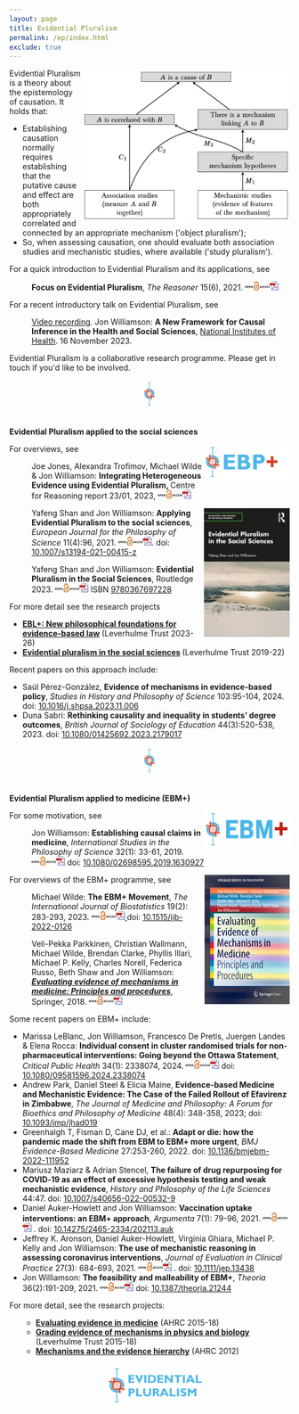 ```yaml
---
layout: page
title: Evidential Pluralism
permalink: /ep/index.html
exclude: true
---
```


<a href="images/EP.jpg"><img style="float: right;"  src="images/EP.jpg" alt="A diagrammatic representation of Evidential Pluralism" width="373" height="277" /></a>Evidential Pluralism is a theory about the epistemology of causation. It holds that:
- Establishing causation normally requires establishing that the putative cause and effect are both appropriately correlated and connected by an appropriate mechanism ('object pluralism');
- So, when assessing causation, one should evaluate both association studies and mechanistic studies, where available ('study pluralism').

For a quick introduction to Evidential Pluralism and its applications, see
<p style="padding-left: 40px;"><strong>Focus on Evidential Pluralism</strong>, <em>The Reasoner </em>15(6), 2021. <a href="https://blogs.kent.ac.uk/thereasoner/files/2021/11/TheReasoner-156.pdf"><img class="alignnone" src="/images/openaccess.jpg" alt="" width="44" height="16" border="0" /><img class="alignnone" src="/images/acrobat.gif" alt="" width="16" height="16" border="0" /></a></p>

For a recent introductory talk on Evidential Pluralism, see
<p style="padding-left: 40px;"><a href="https://videocast.nih.gov/watch=52416">Video recording</a>. Jon Williamson: <strong>A New Framework for Causal Inference in the Health and Social Sciences</strong>, <a href="https://calendar.nih.gov/event/view/43740">National Institutes of Health</a>. 16 November 2023.</p>

Evidential Pluralism is a collaborative research programme. Please get in touch if you'd like to be involved.

<center>
<a href="images/divider.jpg"><img  src="images/divider.jpg" alt="" width="24" height="50"  border="0" /></a>
</center>

<br/>



**Evidential Pluralism applied to the social sciences**

<a href="images/EBPlogo.jpg"><img style="float: right;" src="images/EBPlogo.jpg" alt="" width="154" height="66" /></a>
For overviews, see
<p style="padding-left: 40px;">Joe Jones, Alexandra Trofimov, Michael Wilde &amp; Jon Williamson: <strong>Integrating Heterogeneous Evidence using Evidential Pluralism, </strong>Centre for Reasoning report 23/01, 2023, <a href="http://blogs.kent.ac.uk/jonw/files/2024/03/Integrating-Heterogeneous-Evidence-using-Evidential-Pluralism.pdf" data-wp-editing="1"><img class="alignnone" src="/images/openaccess.jpg" alt="" width="44" height="16" border="0" /><img class="alignnone" src="/images/acrobat.gif" alt="" width="16" height="16" border="0" /> </a></p>
<p style="padding-left: 40px;"><a href="https://www.routledge.com/Evidential-Pluralism-in-the-Social-Sciences/Shan-Williamson/p/book/9780367697228"><img style="float: right;" src="/publications/images/EPitSS.jpg" alt="" width="154"  /></a>Yafeng Shan and Jon Williamson: <strong><a title="Evidential Pluralism maintains that in order to establish a causal claim one normally needs to establish the existence of an appropriate conditional correlation and the existence of an appropriate mechanism complex, so when assessing a causal claim one ought to consider both association studies and mechanistic studies. Hitherto, Evidential Pluralism has been applied to medicine, leading to the EBM+ programme, which recommends that evidence-based medicine should systematically evaluate mechanistic studies alongside clinical studies. This paper argues that Evidential Pluralism can also be fruitfully applied to the social sciences. In particular, Evidential Pluralism provides (i) a new approach to evidence-based policy; (ii) a new account of the evidential relationships in more theoretical research; and (iii) new philosophical motivation for mixed methods research. The application of Evidential Pluralism to the social sciences is also defended against two objections.">Applying Evidential Pluralism to the social sciences</a></strong>, <em>European Journal for the Philosophy of Science</em> 11(4):96, 2021. <a href="https://link.springer.com/content/pdf/10.1007/s13194-021-00415-z.pdf"><img class="alignnone" src="/images/openaccess.jpg" alt="" width="44" height="16" border="0" /><img class="alignnone" src="/images/acrobat.gif" alt="" width="16" height="16" border="0" /></a>. doi: <a href="https://doi.org/10.1007/s13194-021-00415-z">10.1007/s13194-021-00415-z </a></p>
<p style="padding-left: 40px;">Yafeng Shan and Jon Williamson: <strong><a title="This volume contends that Evidential Pluralism - an account of the epistemology of causation, which maintains that in order to establish a causal claim one needs to establish the existence of a correlation and the existence of a mechanism - can be fruitfully applied to the social sciences. Through case studies in sociology, economics, political science and law, it advances new philosophical foundations for causal enquiry in the social sciences. The book provides an account of how to establish and evaluate causal claims and it offers a new way of thinking about evidence-based policy, basic social science research and mixed methods research. As such, it will appeal to scholars with interests in social science research and methodology, the philosophy of science and evidence-based policy.">Evidential Pluralism in the Social Sciences</a></strong>, Routledge 2023. <span class="meta"><span data-wp-editing="1"><a href="https://www.taylorfrancis.com/books/9780367697228"><img class="alignnone" src="/images/openaccess.jpg" alt="" width="44" height="16" border="0" /><img class="alignnone" src="/images/acrobat.gif" alt="" width="16" height="16" border="0" /></a> ISBN </span> <a href="https://www.routledge.com/Evidential-Pluralism-in-the-Social-Sciences/Shan-Williamson/p/book/9780367697228">9780367697228</a></span></p>
For more detail see the research projects
<ul>
 	<li><a href="https://blogs.kent.ac.uk/jonw/eblplus/"><strong>EBL+: New philosophical foundations for evidence-based law</strong></a> (Leverhulme Trust 2023-26)</li>
 	<li><strong><a href="https://blogs.kent.ac.uk/jonw/evidential-pluralism-in-the-social-sciences/">Evidential pluralism in the social sciences</a> </strong>(Leverhulme Trust 2019-22)</li>
</ul>
Recent papers on this approach include:
<ul>
 	<li>Saúl Pérez-González, <strong>Evidence of mechanisms in evidence-based policy</strong>,<em> Studies in History and Philosophy of Science</em> 103:95-104, 2024. doi: <a href="https://doi.org/10.1016/j.shpsa.2023.11.006">10.1016/j.shpsa.2023.11.006</a></li>
 	<li>Duna Sabri: <strong>Rethinking causality and inequality in students’ degree outcomes</strong>, <em>Br</em><span dir="ltr"><em>itish Journal of Sociology of Education</em> 44(3):520-538, 2023. doi: </span><a href="https://dx.doi.org/10.1080/01425692.2023.2179017"><span dir="ltr" role="presentation">10.1080/01425692.2023.2179017</span></a></li>
</ul>


<center>
<a href="images/divider.jpg"><img  src="images/divider.jpg" alt="" width="24" height="50"  border="0" /></a>
</center>

<br/>

**Evidential Pluralism applied to medicine (EBM+)**


 <a href="images/logo.png"><img style="float: right;" src="images/logo.png" alt="" width="154" height="66" /></a>
For some motivation, see
<p style="padding-left: 40px;">Jon Williamson: <strong><a title="Russo and Williamson (2007) maintain that in order to establish a causal claim in medicine, one normally needs to establish both that the putative cause and putative effect are appropriately correlated and that there is some underlying mechanism that can account for this correlation. I argue that, although this thesis conflicts with the tenets of contemporary evidence-based medicine (EBM), it offers a better causal epistemology than that provided by EBM because it better explains two key aspects of causal discovery. First, it better explains the role of clinical trials in establishing causal claims. Second, it provides a better account of the logic of extrapolation.">Establishing causal claims in medicine</a></strong>, <em>International Studies in the Philosophy of Science</em> 32(1): 33-61, 2019. <a href="https://www.tandfonline.com/doi/pdf/10.1080/02698595.2019.1630927?needAccess=true"><img class="alignnone" src="/images/openaccess.jpg" alt="" width="44" height="16" border="0" /></a><a href="https://www.tandfonline.com/doi/pdf/10.1080/02698595.2019.1630927?needAccess=true"><img class="alignnone" src="/images/acrobat.gif" alt="" width="16" height="16" border="0" /></a>  doi: <a href="https://doi.org/10.1080/02698595.2019.1630927">10.1080/02698595.2019.1630927</a></p>
For overviews of the EBM+ programme, see<a href="https://link.springer.com/book/10.1007/978-3-319-94610-8"><img style="float: right;" src="/publications/images/EEMM.jpg" alt="" width="153" height="232" /></a>
<p style="padding-left: 40px;">Michael Wilde: <strong>The EBM+ Movement</strong>, <em>The Internati</em><em>onal Journal of Biostatistics</em> 19(2): 283-293, 2023. <a href="https://www.degruyter.com/document/doi/10.1515/ijb-2022-0126/pdf"><img class="alignnone" src="/images/openaccess.jpg" alt="" width="44" height="16" border="0" /><img id="IMG47" class="alignnone" src="/images/acrobat.gif" alt="" width="16" height="16" border="0" /> </a>doi: <a href="https://doi.org/10.1515/ijb-2022-0126">10.1515/ijb-2022-0126</a></p>
<p style="padding-left: 40px;">Veli-Pekka Parkkinen, Christian Wallmann, Michael Wilde, Brendan Clarke, Phyllis Illari, Michael P. Kelly, Charles Norell, Federica Russo, Beth Shaw and Jon Williamson: <a href="https://www.springer.com/gb/book/9783319946092"><em><strong>Evaluating evidence of mechanisms in medicine: Principles and procedures</strong></em></a>, Springer, 2018. <a href="https://link.springer.com/book/10.1007/978-3-319-94610-8"><img class="alignnone" src="/images/openaccess.jpg" alt="" width="44" height="16" border="0" /><img id="IMG47" class="alignnone" src="/images/acrobat.gif" alt="" width="16" height="16" border="0" /></a></p>
Some recent papers on EBM+ include:
<ul>
 	<li>Marissa LeBlanc, Jon Williamson, Francesco De Pretis, Juergen Landes &amp; Elena Rocca: <strong><a title="This paper discusses the issue of overriding the right of individual consent to participation in cluster randomised trials (CRTs). We focus on CRTs testing the efficacy of non-pharmaceutical interventions. As one example, we use the case of school closures during the COVID-19 pandemic. In Norway, a cluster randomized trial was suggested and promoted as necessary for providing the best evidence to inform pandemic management policy. However, the proposal was rejected by the Norwegian Research Ethics Committee since it would violate the requirement for individual informed consent. This sparked debate about whether ethics stand in the way of evidence-based health policy, since the Norwegian Research Ethics law’s strict requirements for individual consent make it practically impossible to carry out CRTs of public health interventions. We argue that, in the case of the school closure trial, the suggested CRT would not have eliminated an epistemic gap and thus would not have justified the violation of consent rights. First, we focus on the methodological challenges to estimating quantifiable effects of school closures in the specific case of an airborne infectious disease. Second, in line with Evidential Pluralism, we highlight the value of alternative lines of evidence for informing school closure policy in a pandemic. In general, we propose that a trial requiring the waiver of participants’ consent rights must be highly likely to eliminate an epistemic gap. We elaborate on the practical aspects of this criterion and discuss the potential advantages of adding it to the Ottawa Statement on the Ethical Design and Conduct of Cluster Randomized Trials.">Individual consent in cluster randomised trials for non-pharmaceutical interventions: Going beyond the Ottawa Statement</a></strong>, <em>Critical Public Health</em> 34(1): 2338074, 2024. <a href="https://www.tandfonline.com/doi/epdf/10.1080/09581596.2024.2338074"><img class="alignnone" src="/images/openaccess.jpg" alt="" width="44" height="16" border="0" /><img class="alignnone" src="/images/acrobat.gif" alt="" width="16" height="16" border="0" /></a> doi: <a href="https://doi.org/10.1080/09581596.2024.2338074">10.1080/09581596.2024.2338074</a></li>
	<li>Andrew Park, Daniel Steel &amp; Elicia Maine, <strong>Evidence-based Medicine and Mechanistic Evidence: The Case of the Failed Rollout of Efavirenz in Zimbabwe</strong>, <em>The Journal of Medicine and Philosophy: A Forum for Bioethics and Philosophy of Medicine </em>48(4): 348-358, 2023; doi: <a href="https://doi.org/10.1093/jmp/jhad019" data-google-interstitial="false">10.1093/jmp/jhad019</a></li>
 	<li><span class="highwire-citation-authors"><span class="highwire-citation-author first" data-delta="0"><span class="nlm-surname">Greenhalgh</span> T</span>, <span class="highwire-citation-author" data-delta="1"><span class="nlm-surname">Fisman</span> D</span>, <span class="highwire-citation-author" data-delta="2"><span class="nlm-surname">Cane</span> DJ</span></span><span class="citation-et">, et al.: </span><strong>Adapt or die: how the pandemic made the shift from EBM to EBM+ more urgent</strong>, <em><span class="highwire-cite-metadata-journal highwire-cite-metadata">BMJ Evidence-Based Medicine </span></em><span class="highwire-cite-metadata-volume highwire-cite-metadata">27:</span><span class="highwire-cite-metadata-pages highwire-cite-metadata">253-260, <span class="highwire-cite-metadata-year highwire-cite-metadata">2022</span>. doi: <a href="http://dx.doi.org/10.1136/bmjebm-2022-111952">10.1136/bmjebm-2022-111952</a></span></li>
 	<li>Mariusz Maziarz &amp; Adrian Stencel, <strong>The failure of drug repurposing for COVID‑19 as an effect of excessive hypothesis testing and weak mechanistic evidence</strong>, <em>History and Philosophy of the Life Sciences </em>44:47. doi: <a href="https://doi.org/10.1007/s40656-022-00532-9">10.1007/s40656-022-00532-9</a></li>
 	<li>Daniel Auker-Howlett and Jon Williamson: <strong><a title="As the COVID-19 pandemic has demonstrated, barriers to vaccination uptake are heterogeneous and vary according to the local context. We argue that a more systematic consideration of local social and behavioural mechanisms could improve the development, assessment and refinement of vaccination uptake interventions. The EBM+ approach to evidence appraisal, which is a development of a recent line of work on the epistemology of causality, provides a means to evaluate mechanistic studies and their role in assessing the effectiveness of an intervention. We argue that an EBM+ methodology offers several potential benefits for research on vaccination uptake interventions. It also motivates the use of detailed mechanistic models, rather than the high-level logic models used by process evaluations, for example.">Vaccination uptake interventions: an EBM+ approach</a></strong>, <em>Argumenta</em> 7(1): 79-96, 2021. <a href="https://www.argumenta.org/wp-content/uploads/2021/12/4-Argumenta-7-1-Daniel-Auker-Howlett-and-Jon-Williamson-Vaccination-Uptake-Interventions.pdf"><img class="alignnone" src="/images/openaccess.jpg" alt="" width="44" height="16" border="0" /><img class="alignnone" src="/images/acrobat.gif" alt="" width="16" height="16" border="0" /></a> . doi: <a href="https://doi.org/10.14275/2465-2334/202113.auk">10.14275/2465-2334/202113.auk</a></li>
 	<li>Jeffrey K. Aronson, Daniel Auker-Howlett, Virginia Ghiara, Michael P. Kelly and Jon Williamson: <strong><a title="Evidence-based medicine (EBM), the dominant approach to assessing the effectiveness of clinical and public health interventions, focuses on the results of association studies. EBM+ is a development of EBM that systematically considers mechanistic studies alongside association studies. In this paper we provide several examples of the importance of mechanistic evidence to coronavirus research. (i) Assessment of combination therapy for MERS highlights the need for systematic assessment of mechanistic evidence. (ii) That hypertension is a risk factor for severe disease in the case of SARS-CoV-2 suggests that altering hypertension treatment might alleviate disease, but the mechanisms are complex, and it is essential to consider and evaluate multiple mechanistic hypotheses. (iii) To be confident that public health interventions will be effective requires a detailed assessment of social and psychological components of the mechanisms of their action, in addition to mechanisms of disease. (iv) In particular, if vaccination programmes are to be effective, they must be carefully tailored to the social context; again, mechanistic evidence is crucial. We conclude that coronavirus research is best situated within the EBM+ evaluation framework.">The use of mechanistic reasoning in assessing coronavirus interventions</a></strong>, <em>Journal of Evaluation in Clinical Practice</em> 27(3): 684-693, 2021. <a href="https://onlinelibrary.wiley.com/doi/epdf/10.1111/jep.13438"><img class="alignnone" src="/images/openaccess.jpg" alt="" width="44" height="16" border="0" /><img class="alignnone" src="/images/acrobat.gif" alt="" width="16" height="16" border="0" /></a> . doi: <a href="https://dx.doi.org/10.1111/jep.13438">10.1111/jep.13438</a></li>
 	<li>Jon Williamson: <strong><a title="The EBM+ programme is an attempt to improve the way in which present-day evidence-based medicine (EBM) assesses causal claims: according to EBM+, mechanistic studies should be scrutinised alongside association studies. This paper addresses two worries about EBM+: (i) that it is not feasible in practice, and (ii) that it is too malleable, i.e., its results depend on subjective choices that need to be made in order to implement the procedure. Several responses to these two worries are considered and evaluated. The paper also discusses the question of whether we should have confidence in medical interventions, in the light of Stegenga’s arguments for medical nihilism.">The feasibility and malleability of EBM+</a></strong>, <em>Theoria</em> 36(2):191-209, 2021. <a href="https://www.ehu.eus/ojs/index.php/THEORIA/article/download/21244/19461"><img class="alignnone" src="/images/openaccess.jpg" alt="" width="44" height="16" border="0" /><img class="alignnone" src="/images/acrobat.gif" alt="" width="16" height="16" border="0" /></a> doi: <a href="https://dx.doi.org/10.1387/theoria.21244">10.1387/theoria.21244</a></li>
</ul>
For more detail, see the research projects:
<ul>
 	<li style="list-style-type: none;">
<ul>
 	<li><strong><a href="https://blogs.kent.ac.uk/jonw/projects/evaluating-evidence-in-medicine/">Evaluating evidence in medicine</a></strong> (AHRC 2015-18)</li>
 	<li><a title="Grading evidence of mechanisms in physics and biology" href="https://blogs.kent.ac.uk/jonw/projects/grading-evidence-of-mechanisms-in-physics-and-biology/"><strong>Grading evidence of mechanisms in physics and biology</strong></a> (Leverhulme Trust 2015-18)</li>
 	<li><a title="Mechanisms and the Evidence Hierarchy" href="https://blogs.kent.ac.uk/jonw/mechanisms-and-the-evidence-hierarchy/"><strong>Mechanisms and the evidence hierarchy</strong></a> (AHRC 2012)</li>
</ul>
</li>
<!-- </ul>
<div id="citation-node-146870--2679958366" class="highwire-article-citation highwire-citation-type-highwire-article cite-tool-node146870" data-node-nid="146870" data-pisa="ebmed;27/5/253" data-pisa-master="ebmed;bmjebm-2022-111952" data-apath="/ebmed/27/5/253.atom">
<div></div>
</div>
 -->
<br/>

<center>
<a href="images/EP-logo.jpg"><img  src="images/EP-logo.jpg" alt="" width="175" height="75"  border="0" /></a>
</center>
